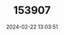 ---
title: "153907"
category: "Orconectes carolinensis"
draft: false
date: 2024-02-22 13:03:51
languages:
  English: ["North Carolina Spiny Crayfish"]
---